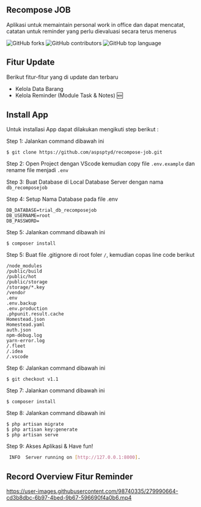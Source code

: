 ## Recompose JOB
Aplikasi untuk memaintain personal work in office dan dapat mencatat, catatan untuk reminder yang perlu dievaluasi secara terus menerus

![GitHub forks](https://img.shields.io/github/forks/aspsptyd/recompose-job.svg) ![GitHub contributors](https://img.shields.io/github/contributors/aspsptyd/recompose-job.svg) ![GitHub top language](https://img.shields.io/github/languages/top/aspsptyd/recompose-job.svg)

## Fitur Update
Berikut fitur-fitur yang di update dan terbaru

- Kelola Data Barang
- Kelola Reminder (Module Task & Notes) :new:

## Install App
Untuk installasi App dapat dilakukan mengikuti step berikut :

Step 1: Jalankan command dibawah ini

```
$ git clone https://github.com/aspsptyd/recompose-job.git
```

Step 2: Open Project dengan VScode kemudian copy file `.env.example` dan rename file menjadi `.env`

Step 3: Buat Database di Local Database Server dengan nama `db_recomposejob`

Step 4: Setup Nama Database pada file .env

```
DB_DATABASE=trial_db_recomposejob
DB_USERNAME=root
DB_PASSWORD=
```

Step 5: Jalankan command dibawah ini

```
$ composer install
```

Step 5: Buat file .gitignore di root foler `/`, kemudian copas line code berikut

```
/node_modules
/public/build
/public/hot
/public/storage
/storage/*.key
/vendor
.env
.env.backup
.env.production
.phpunit.result.cache
Homestead.json
Homestead.yaml
auth.json
npm-debug.log
yarn-error.log
/.fleet
/.idea
/.vscode
```

Step 6: Jalankan command dibawah ini

```
$ git checkout v1.1
```

Step 7: Jalankan command dibawah ini

```
$ composer install
```

Step 8: Jalankan command dibawah ini

```
$ php artisan migrate
$ php artisan key:generate
$ php artisan serve
```

Step 9: Akses Aplikasi & Have fun!

```sh
 INFO  Server running on [http://127.0.0.1:8000].
```

## Record Overview Fitur Reminder

https://user-images.githubusercontent.com/98740335/279990664-cd3b8dbc-6b97-4bed-9b67-596690f4a0b6.mp4
